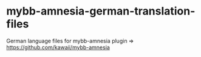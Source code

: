 # mybb-amnesia-german-translation-files
German language files for mybb-amnesia plugin => https://github.com/kawaii/mybb-amnesia
